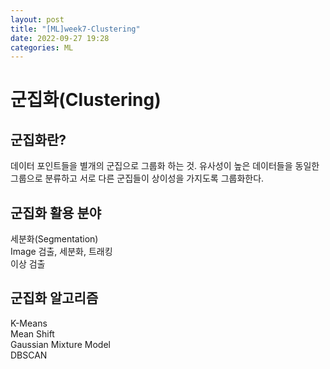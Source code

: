 ```yaml
---
layout: post
title: "[ML]week7-Clustering"
date: 2022-09-27 19:28
categories: ML
---
```

<h1>
  군집화(Clustering)
</h1>
<h2> 군집화란? </h2>
데이터 포인트들을 별개의 군집으로 그룹화 하는 것. 유사성이 높은 데이터들을 동일한 그룹으로 분류하고 서로 다른 군집들이 상이성을 가지도록 그룹화한다.
<h2>
  군집화 활용 분야
</h2>
세분화(Segmentation)<br>
Image 검출, 세분화, 트래킹<br>
이상 검출
<h2>
  군집화 알고리즘
</h2>
K-Means<br>
Mean Shift<br>
Gaussian Mixture Model<br>
DBSCAN
